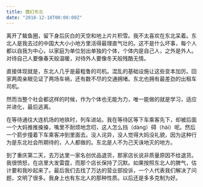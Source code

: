 ```yaml
---
title: 魔幻东北
date: "2018-12-18T00:00:00Z"
---
```


离开了鲅鱼圈，留下身后灰白的天空和地上片片积雪。我不太喜欢在东北呆着。东北人是我去过的中国大大小小地方里活得最理直气壮的。这不是什么坏事，每个人都以自我为中心，以家庭为单位划出单独的个体，个体内是自己人，之外是外人。对待自己人要像春天般温暖，对待外人要像冬天般残酷无情。

直接体现就是，东北人几乎是最粗鲁的司机。混乱的基础设施让这些变本加厉。回家两周亲眼见证了两场车祸，还有数不尽的交通拥堵。东北也拥有最差劲的出租车司机。

然而当整个社会都这样的时候，作为个体也无能为力，唯一能做的就是学习，适应并进化，最后逃离。

在等待通往大连机场的地铁时，列车进站，我在等待区等下车乘客先下，却被后面一个大妈推推搡搡，嘴里不耐烦地念叨，这人怎么挡（dàng）碍（hài）呢。然后一个箭步撞着下车乘客冲到里面去。没人诧异，没人觉得大妈没礼貌，因为这种行为是东北社会所期待的，人人都做的。东北是人不为己天诛地灭的地方。

到了重庆第二天，去万达里一家名创优品退货，那家店长说非质量原因不给退货。我很愤怒，在店里大发雷霆，而那个店长保持了沉默。如果按照东北人的脾气，估计要和我吵起来了。最后我们去找了万达的营业部投诉，一个人代表我们解决了问题，文明了很多。我身上也有东北人的那种性质。以后还是多多克制为好。
